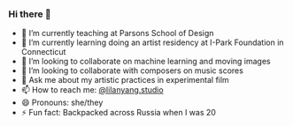 ### Hi there 👋


- 🔭 I’m currently teaching at Parsons School of Design
- 🌱 I’m currently learning doing an artist residency at I-Park Foundation in Connecticut
- 👯 I’m looking to collaborate on machine learning and moving images
- 🤔 I’m looking to collaborate with composers on music scores
- 💬 Ask me about my artistic practices in experimental film
- 📫 How to reach me: [@lilanyang.studio](https://www.instagram.com/lilanyang.studio/)
- 😄 Pronouns: she/they
- ⚡ Fun fact: Backpacked across Russia when I was 20
